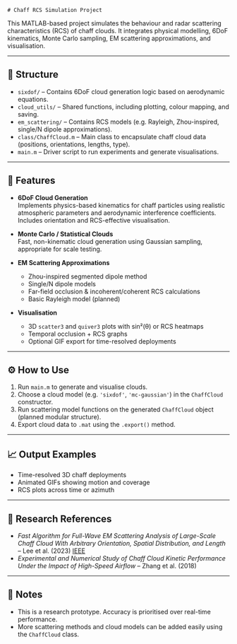     # Chaff RCS Simulation Project

This MATLAB-based project simulates the behaviour and radar scattering characteristics (RCS) of chaff clouds. It integrates physical modelling, 6DoF kinematics, Monte Carlo sampling, EM scattering approximations, and visualisation.

---

## 📁 Structure

- `sixdof/` – Contains 6DoF cloud generation logic based on aerodynamic equations.
- `cloud_utils/` – Shared functions, including plotting, colour mapping, and saving.
- `em_scattering/` – Contains RCS models (e.g. Rayleigh, Zhou-inspired, single/N dipole approximations).
- `class/ChaffCloud.m` – Main class to encapsulate chaff cloud data (positions, orientations, lengths, type).
- `main.m` – Driver script to run experiments and generate visualisations.

---

## 📌 Features

- **6DoF Cloud Generation**  
  Implements physics-based kinematics for chaff particles using realistic atmospheric parameters and aerodynamic interference coefficients. Includes orientation and RCS-effective visualisation.

- **Monte Carlo / Statistical Clouds**  
  Fast, non-kinematic cloud generation using Gaussian sampling, appropriate for scale testing.

- **EM Scattering Approximations**  
  - Zhou-inspired segmented dipole method  
  - Single/N dipole models  
  - Far-field occlusion & incoherent/coherent RCS calculations  
  - Basic Rayleigh model (planned)

- **Visualisation**  
  - 3D `scatter3` and `quiver3` plots with sin²(θ) or RCS heatmaps  
  - Temporal occlusion + RCS graphs  
  - Optional GIF export for time-resolved deployments

---

## ⚙️ How to Use

1. Run `main.m` to generate and visualise clouds.
2. Choose a cloud model (e.g. `'sixdof'`, `'mc-gaussian'`) in the `ChaffCloud` constructor.
3. Run scattering model functions on the generated `ChaffCloud` object (planned modular structure).
4. Export cloud data to `.mat` using the `.export()` method.

---

## 📈 Output Examples

- Time-resolved 3D chaff deployments
- Animated GIFs showing motion and coverage
- RCS plots across time or azimuth

---

## 🧠 Research References

- *Fast Algorithm for Full-Wave EM Scattering Analysis of Large-Scale Chaff Cloud With Arbitrary Orientation, Spatial Distribution, and Length* – Lee et al. (2023) [IEEE](https://ieeexplore.ieee.org/document/10778438)  
- *Experimental and Numerical Study of Chaff Cloud Kinetic Performance Under the Impact of High-Speed Airflow* – Zhang et al. (2018)

---

## 📌 Notes

- This is a research prototype. Accuracy is prioritised over real-time performance.
- More scattering methods and cloud models can be added easily using the `ChaffCloud` class.

